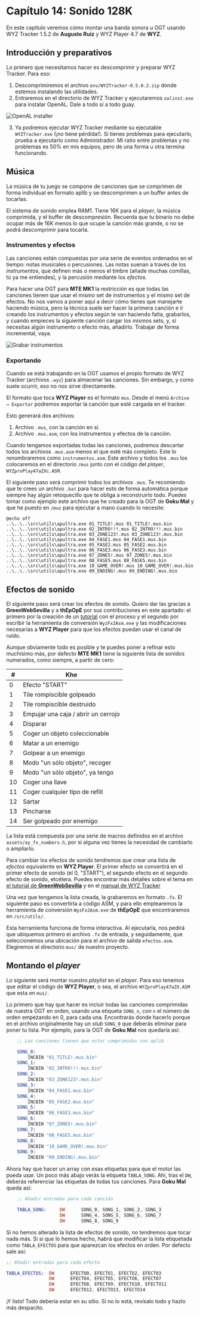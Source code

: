 # Capítulo 14: Sonido 128K

En este capítulo veremos cómo montar una banda sonora u OGT usando WYZ Tracker 1.5.2 de **Augusto Ruiz** y WYZ Player 4.7 de **WYZ**.

## Introducción y preparativos

Lo primero que necesitamos hacer es descomprimir y preparar WYZ Tracker. Para eso:

1. Descomprimiremos el archivo `env/WYZTracker-0.5.0.2.zip` donde estemos instalando las utilidades.
2. Entraremos en el directorio de WYZ Tracker y ejecutaremos `oalinst.exe` para instalar OpenAL. Dale a todo sí a todo guay.

![OpenAL installer](https://raw.githubusercontent.com/mojontwins/MK1/master/docs/wiki-img/14_openal.png)

3. Ya podremos ejecutar WYZ Tracker mediante su ejecutable `WYZTracker.exe` (¡no tiene pérdida!). Si tienes problemas para ejecutarlo, prueba a ejecutarlo como Administrador. Mi ratio entre problemas y no problemas es 50% en mis equipos, pero de una forma u otra termina funcionando.

## Música

La música de tu juego se compone de canciones que se comprimen de forma individual en formato aplib y se descomprimen a un buffer antes de tocarlas.

El sistema de sonido emplea RAM1. Tiene 16K para el _player_, la música comprimida, y el buffer de descompresión. Recuerda que tu binario no debe ocupar más de 16K menos lo que ocupe la canción más grande, o no se podrá descomprimir para tocarla.

### Instrumentos y efectos

Las canciones están compuestas por una serie de eventos ordenados en el tiempo: notas musicales o percusiones. Las notas suenan a través de los *instrumentos*, que definen más o menos el timbre (añade muchas comillas, tú ya me entiendes), y la percusión mediante los *efectos*.

Para hacer una OGT para **MTE MK1** la restricción es que todas las canciones tienen que usar el mismo set de instrumentos y el mismo set de efectos. No nos vamos a poner aquí a decir cómo tienes que manejarte haciendo música, pero la técnica suele ser hacer la primera canción e ir creando los instrumentos y efectos según te van haciendo falta, grabarlos, y cuando empieces la siguiente canción cargar los mismos sets, y, si necesitas algún instrumento o efecto más, añadirlo. Trabajar de forma incremental, vaya.

![Grabar instrumentos](https://raw.githubusercontent.com/mojontwins/MK1/master/docs/wiki-img/14_wyz_instrumentos.png)

### Exportando

Cuando se está trabajando en la OGT usamos el propio formato de WYZ Tracker (archivos `.wyz`) para almacenar las canciones. Sin embargo, y como suele ocurrir, eso no nos sirve directamente.

El formato que toca **WYZ Player** es el formato `mus`. Desde el menú `Archivo → Exportar` podremos exportar la canción que esté cargada en el tracker.

Esto generará dos archivos:

1. Archivo `.mus`, con la canción en sí.
2. Archivo `.mus.asm`, con los instrumentos y efectos de la canción.

Cuando tengamos exportadas todas las canciones, podremos descartar todos los archivos `.mus.asm` menos el que esté más completo. Este lo renombraremos como `instrumentos.asm`. Este archivo y todos los `.mus` los colocaremos en el directorio `/mus` junto con el código del _player_, `WYZproPlay47aZXc.ASM`.

El siguiente paso será comprimir todos los archivos `.mus`. Te recomiendo que te crees un archivo `.bat` para hacer esto de forma automática porque siempre hay algún retoquecillo que te obliga a reconstruirlo todo. Puedes tomar como ejemplo este archivo que he creado para la OGT de **Goku Mal** y que he puesto en `/mus` para ejecutar a mano cuando lo necesite:

```
@echo off
..\..\..\src\utils\apultra.exe 01_TITLE!.mus 01_TITLE!.mus.bin
..\..\..\src\utils\apultra.exe 02_INTRO!!!.mus 02_INTRO!!!.mus.bin
..\..\..\src\utils\apultra.exe 03_ZONE123!.mus 03_ZONE123!.mus.bin
..\..\..\src\utils\apultra.exe 04_FASE1.mus 04_FASE1.mus.bin
..\..\..\src\utils\apultra.exe 05_FASE2.mus 05_FASE2.mus.bin
..\..\..\src\utils\apultra.exe 06_FASE3.mus 06_FASE3.mus.bin
..\..\..\src\utils\apultra.exe 07_ZONE5!.mus 07_ZONE5!.mus.bin
..\..\..\src\utils\apultra.exe 08_FASE5.mus 08_FASE5.mus.bin
..\..\..\src\utils\apultra.exe 10_GAME_OVER!.mus 10_GAME_OVER!.mus.bin
..\..\..\src\utils\apultra.exe 09_ENDING!.mus 09_ENDING!.mus.bin
```

## Efectos de sonido

El siguiente paso será crear los efectos de sonido. Quiero dar las gracias a **GreenWebSevilla** y a **thEpOpE** por sus contribuciones en este apartado: el primero por la creación de un [tutorial](https://github.com/mojontwins/MK1/blob/master/docs/contribs/Manual%20FX%20para%20MK2%20con%20WYZ.pdf) con el proceso y el segundo por escribir la herramienta de conversión `WyzFx2Asm.exe` y las modificaciones necesarias a **WYZ Player** para que los efectos puedan usar el canal de ruido.

Aunque obviamente todo es posible y te puedes poner a refinar esto muchísimo más, por defecto **MTE MK1** tiene la siguiente lista de sonidos numerados, como siempre, a partir de cero:

|#|Khe
|---|---
|0|Efecto "START"
|1|Tile rompiscible golpeado
|2|Tile rompiscible destruido
|3|Empujar una caja / abrir un cerrojo
|4|Disparar
|5|Coger un objeto coleccionable
|6|Matar a un enemigo
|7|Golpear a un enemigo
|8|Modo "un sólo objeto", recoger
|9|Modo "un sólo objeto", ya tengo
|10|Coger una llave
|11|Coger cualquier tipo de refill
|12|Sartar
|13|Pincharse
|14|Ser golpeado por enemigo

La lista está compuesta por una serie de macros definidos en el archivo `assets/ay_fx_numbers.h`, por si alguna vez tienes la necesidad de cambiarlo o ampliarlo.

Para cambiar los efectos de sonido tendremos que crear una lista de *efectos* equivalente en **WYZ Player**. El primer efecto se convertirá en el primer efecto de sonido (el 0, "START"), el segundo efecto en el segundo efecto de sonido, etcétera. Puedes encontrar más detalles sobre el tema en [el tutorial de **GreenWebSevilla**](https://github.com/mojontwins/MK1/blob/master/docs/contribs/Manual%20FX%20para%20MK2%20con%20WYZ.pdf) y en el [manual de WYZ Tracker](https://sites.google.com/site/augustoruiz/wyztracker#TOC-Editor-de-efectos)

Una vez que tengamos la lista creada, la grabaremos en formato `.fx`. El siguiente paso es convertirla a código ASM, y para ello emplearemos la herramienta de conversión `WyzFx2Asm.exe` de **thEpOpE**  que encontraremos en `/src/utils/`.

Esta herramienta funciona de forma interactiva. Al ejecutarla, nos pedirá que ubiquemos primero el archivo `.fx` de entrada, y seguidamente, que seleccionemos una ubicación para el archivo de salida `efectos.asm`. Elegiremos el directorio `mus/` de nuestro proyecto.

## Montando el _player_

Lo siguiente será montar nuestro _playlist_ en el _player_. Para eso tenemos que editar el código de **WYZ Player**, o sea, el archivo `WYZproPlay47aZX.ASM` que esta en `mus/`.

Lo primero que hay que hacer es incluir todas las canciones comprimidas de nuestra OGT en orden, usando una etiqueta `SONG_n`, con `n` el número de orden empezando en 0, para cada una. Encontrarás donde hacerlo porque en el archivo originalmente hay un *stub* `SONG_0` que deberás eliminar para poner tu lista. Por ejemplo, para la OGT de **Goku Mal** nos quedaría así:

```asm
    ;; Las canciones tienen que estar comprimidas con aplib

    SONG_0:
        INCBIN "01_TITLE!.mus.bin"
    SONG_1:
        INCBIN "02_INTRO!!!.mus.bin"
    SONG_2:
        INCBIN "03_ZONE123!.mus.bin"
    SONG_3:
        INCBIN "04_FASE1.mus.bin"
    SONG_4:
        INCBIN "05_FASE2.mus.bin"
    SONG_5:
        INCBIN "06_FASE3.mus.bin"
    SONG_6:
        INCBIN "07_ZONE5!.mus.bin"
    SONG_7:
        INCBIN "08_FASE5.mus.bin"
    SONG_8:
        INCBIN "10_GAME_OVER!.mus.bin"
    SONG_9:
        INCBIN "09_ENDING!.mus.bin"
```

Ahora hay que hacer un array con esas etiquetas para que el motor las pueda usar. Un poco más abajo verás la etiqueta `TABLA_SONG`. Ahí, tras el `DW`, deberás referenciar las etiquetas de todas tus canciones. Para **Goku Mal** queda así:

```asm
    ;; Añadir entradas para cada canción

    TABLA_SONG:     DW      SONG_0, SONG_1, SONG_2, SONG_3
                    DW      SONG_4, SONG_5, SONG_6, SONG_7
                    DW      SONG_8, SONG_9
```

Si no hemos alterado la lista de efectos de sonido, no tendremos que tocar nada más. Si sí que lo hemos hecho, habrá que modificar la lista etiquetada como `TABLA_EFECTOS` para que aparezcan los efectos en orden. Por defecto sale así:

```asm
;; Añadir entradas para cada efecto

TABLA_EFECTOS:  DW      EFECTO0, EFECTO1, EFECTO2, EFECTO3
                DW      EFECTO4, EFECTO5, EFECTO6, EFECTO7
                DW      EFECTO8, EFECTO9, EFECTO10, EFECTO11
                DW      EFECTO12, EFECTO13, EFECTO14
```

¡Y listo! Todo debería estar en su sitio. Si no lo está, revísalo todo y hazlo más despacito.


